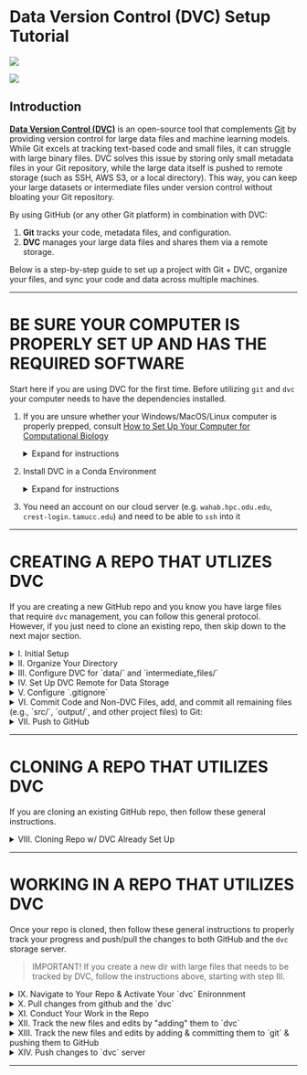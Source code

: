# Data Version Control (DVC) Setup Tutorial

![](https://dvc.org/img/logos/dvc.svg)

![](https://dvc.org/static/fc45be68b6d7ea2eae90eda3ff00ba1e/5887a/Hero%20Visualization.avif)

## Introduction

[**Data Version Control (DVC)**](https://dvc.org/) is an open-source tool that complements [Git](https://git-scm.com/) by providing version control for large data files and machine learning models. While Git excels at tracking text-based code and small files, it can struggle with large binary files. DVC solves this issue by storing only small metadata files in your Git repository, while the large data itself is pushed to remote storage (such as SSH, AWS S3, or a local directory). This way, you can keep your large datasets or intermediate files under version control without bloating your Git repository.

By using GitHub (or any other Git platform) in combination with DVC:
1. **Git** tracks your code, metadata files, and configuration.
2. **DVC** manages your large data files and shares them via a remote storage.

Below is a step-by-step guide to set up a project with Git + DVC, organize your files, and sync your code and data across multiple machines.

---

# BE SURE YOUR COMPUTER IS PROPERLY SET UP AND HAS THE REQUIRED SOFTWARE

Start here if you are using DVC for the first time. Before utilizing `git` and `dvc` your computer needs to have the dependencies installed.

1. If you are unsure whether your Windows/MacOS/Linux computer is properly prepped, consult [How to Set Up Your Computer for Computational Biology](https://github.com/tamucc-comp-bio/how_to/blob/main/howto_setup_computer.md)

   <details><summary>Expand for instructions</summary>
   <p>  
   You minimally need
   * linux/unix based os
     * mac os is unix based, so you're good
     * windows computers are not unix based, so install wsl ubuntu & windows terminal
   * github account
   * ssh keys
   * miniconda
   
   Just follow the instructions in the [how_to](https://github.com/tamucc-comp-bio/how_to/blob/main/howto_setup_computer.md)
   
   ---
   
   </p>
   </details>

2. Install DVC in a Conda Environment

      <details><summary>Expand for instructions</summary>
      <p>  
      
      The official installation instructions for DVC are not comprehensive, so follow the instruction here. 
      
      1. Create a conda environment called 'dvc'. 
      
        ```bash
        conda create --name dvc
        ```
      2. Activate the enviornment
      
        ```bash
        conda activate dvc
        ```
        
        Your terminal should now look something like this:
      
        ```bash
        (base) cbird@xps13plus:~/Downloads$ conda activate dvc
        (dvc) cbird@xps13plus:~/Downloads$
        ```
      
      3. Install `mamba` which installs much faster than conda
      
        ```bash
        conda install -c conda-forge mamba 
        ```
      
      4. Install `dvc`
      
        ```bash
        mamba install -c conda-forge dvc
        mamba install -c conda-forge dvc-ssh
        ```
       > [!NOTE]
       > If the above protocol didn't work, consult the [installation instructions for DVC](https://dvc.org/doc/install).  Windows computers, use "Install on Linux" in you Ubuntu terminal.
      
      ---
      
      </p>
      </details>

3. You need an account on our cloud server (e.g. `wahab.hpc.odu.edu`, `crest-login.tamucc.edu`) and need to be able to `ssh` into it

---

# CREATING A REPO THAT UTLIZES DVC 

If you are creating a new GitHub repo and you know you have large files that require `dvc` management, you can follow this general protocol.  However, if you just need to clone an existing repo, then skip down to the next major section.

<details><summary>I. Initial Setup</summary>
<p>  

1. **Install Required Tools:** 
Ensure you have installed: 
  - **Git** : [Download Git](https://git-scm.com/)
 
  - **DVC** : [Install DVC](https://dvc.org/)
 
 > [!NOTE]
 > On ODU-Wahab load DVC with `module load dvc` and prior to any DVC command use `crun.dvc <command>`
 
2. **Initialize a Git Repository:** 

      ```bash
      git init
      ```
 
3. **Initialize DVC in the Project:** 

      ```bash
      dvc init
      git add .dvc
      git commit -m "Initialize DVC"
      ```

---

</p>
</details>

<details><summary>II. Organize Your Directory</summary>
<p> 

Structure your directory like this:

  ```plaintext
        project/
        │
        ├── data/                # Raw and processed data (DVC tracked)
        ├── intermediate_files/  # Temporary or intermediate data (DVC tracked)
        ├── src/                 # Code (Git tracked)
        ├── output/              # Final outputs (Git tracked)
        ├── README.md            # Documentation (Git tracked)
        └── .gitignore           # To specify ignored files and folders
   ```

---

</p>
</details>

<details><summary>III. Configure DVC for `data/` and `intermediate_files/`</summary>
<p> 
  
1. **Track `data/` and `intermediate_files/` with DVC:** 

      ```bash
      dvc add data/
      dvc add intermediate_files/
      ```
 
2. **Store metadata in Git:** 
Add the `.dvc` files (but not the actual data) to Git:

      ```bash
      git add data.dvc intermediate_files.dvc .gitignore
      git commit -m "Track data and intermediate files with DVC"
      ```

---

</p>
</details>

<details><summary>IV. Set Up DVC Remote for Data Storage</summary>
<p> 

DVC remotes allow you to store large files externally.
 
1. **Choose a Remote Backend:** 
Supported options include S3, Azure, GCP, SSH, or local directories. For example: 
  - **Passwordless SSH** :

      ```bash
      ssh-keygen -t rsa -b 4096 -C "myemail@email.edu"
      ssh-copy-id username@your-server
      ```

  - **SSH Remote** :

      ```bash
      dvc remote add -d myremote ssh://username@your-server:/path/to/dvc-storage
      ```
 
  - **Local Directory Remote** :

      ```bash
      dvc remote add -d myremote /path/to/external/dvc-storage
      ```
 
2. **Push Data to the Remote:** 
      
      ```bash
      dvc push
      ```

---

</p>
</details>

<details><summary>V. Configure `.gitignore`</summary>
<p> 

Add the following lines to `.gitignore` to exclude DVC-tracked files from Git:

  ```kotlin
  data/
  intermediate_files/
  ```

DVC automatically updates `.gitignore` when you `dvc add` files or folders.

---

</p>
</details>

<details><summary>VI. Commit Code and Non-DVC Files, add, and commit all remaining files (e.g., `src/`, `output/`, and other project files) to Git: </summary>
<p>
 

  ```bash
  git add src/ output/ README.md
  git commit -m "Add project code and outputs"
  ```

---

</p>
</details>

<details><summary>VII. Push to GitHub</summary>
<p>

1. **Create a GitHub Repository** : 
  - Go to [GitHub](https://github.com/) .
 
  - Create a new repository (e.g., `project-repo`).
 
2. **Add GitHub Remote:** 

      ```bash
      git remote add origin https://github.com/<username>/<project-repo>.git
      ```
 
3. **Push to GitHub:** 

      ```bash
      git push -u origin master
      ```

</p>
</details>

---

# CLONING A REPO THAT UTILIZES DVC

If you are cloning an existing GitHub repo, then follow these general instructions.

<details><summary>VIII. Cloning Repo w/ DVC Already Set Up</summary>
<p>

If you do not complete steps 1-3 in totality, then you will have to remove the repo from you computer and start from step 1 here.

1. **Clone the GitHub Repository:** 

  Clone the repo, then `cd` into it

  ```bash
  git clone https://github.com/<username>/<project-repo>.git
  cd project-repo
  ```
 
2. **Change User**

  If you are not the user who originally set-up the remote storage, you will need to change the userID which uses SSH to download the files. You need to have proper access to the remote storage location to use:
 
  ```bash
  dvc remote modify myremote user <username> #There is no need to enclose the username in quotation marks.
  ```

 > [!NOTE]
 > In ODU-Wahab, the `<username>` is the string before `@wahab.hpc.odu.edu`. For example, the `<username>` for `klab@wahab.hpc.odu.edu` is `klab`. 
 

3. **Pull Data with DVC:** 

  This will download the `data/` and `intermediate_files/` folders from the DVC remote.

> [!NOTE]
> To pull ODU-Wahab hosted files you must do this to only require a single password entry

  ```bash
  eval "$(ssh-agent -s)"
  ssh-add ~/.ssh/id_rsa
  dvc pull
  ```

  Note that after you run dvc pull, you will be prompted for your remote server (wahab at odu or crest at tamucc) password several times.  Just keep typing it in, it is not rejecting the password you are typing.  The screen will look something like this:

```bash
dvc pull
Agent pid 2339
Identity added: /home/cbird/.ssh/id_rsa (cbird808@gmail.com)
Collecting                                                                                                   |0.00 [00:00,    ?entry/s]
(cbird@wahab.hpc.odu.edu) Password:

Collecting                                                                                                   |2.00 [00:12, 6.12s/entry]
(cbird@wahab.hpc.odu.edu) Password:

Collecting                                                                                                  |1.91k [00:17,  190entry/s]
(cbird@wahab.hpc.odu.edu) Password:

Collecting                                                                                                  |1.91k [00:21, 88.4entry/s]
Fetching
```

---

</p>
</details>

---

# WORKING IN A REPO THAT UTILIZES DVC

Once your repo is cloned, then follow these general instructions to properly track your progress and push/pull the changes to both GitHub and the `dvc` storage server.  

> IMPORTANT!
> If you create a new dir with large files that needs to be tracked by DVC, follow the instructions above, starting with step III.

<details><summary>IX. Navigate to Your Repo & Activate Your `dvc` Enironnment</summary>
<p>

  - To run `git` and `dvc`, you must be inside of your repo and you must activate the `dvc` conda environment that we created previously.  Keeping `dvc` in a conda environment prevents its dependencies from interfering with those of other python packages.

   ```bash
   cd /mnt/c/users/cbird/Documents/my_repo
   conda activate dvc
   ```

---

</p>
</details>

<details><summary>X. Pull changes from github and the `dvc`</summary>
<p>
   
  - It's important to pull changes from github and the `dvc` storage servers before you start your work because others may have updated the repo

   ```bash
   git pull
   dvc pull # you will be prompted to enter your password (tamucc crest or odu wahab)
   ```

   > NOTE!
   > If you are queried for another user's password, `ctrl-c` to cancel command, then run `dvc remote modify myremote user cbird`, replacing `cbird` with your username

  - Example, don't copy and paste.
   
   ```bash
   (dvc) cbird@xps13plus:/mnt/c/Users/cbird/Downloads/spratelloides_delicatulus_phenotypes$ dvc pull
   Collecting                                                                                                   |0.00 [00:00,    ?entry/s]
   Fetching
   (cbird@wahab.hpc.odu.edu) Password:
   ```

   ```
   Fetching
   Building workspace index                                                                                    |1.91k [00:03,  548entry/s]
   Comparing indexes                                                                                          |1.91k [00:00, 52.0kentry/s]
   Applying changes                                                                                             |0.00 [00:07,     ?file/s]
   M       data_processed/
   M       data_raw/
   M       intermediate_files/
   3 files modified
   ```

---

</p>
</details>

<details><summary>XI. Conduct Your Work in the Repo</summary>
<p>

  - It's important to write your code and perform all work in the repo so that the paths and changes you make are tracked and will work on any computer.

  - It's perfectly fine to work on your dir through Windows or Mac GUI.  We use the terminal primarly for tracking with `git` and `dvc`.
   
  - Save new files in directories managed by `dvc`, e.g. `data/` or `intermediate_files/` or ... All `dvc`-tracked dirs have a matching file that ends with `.dvc`.  

      ```bash
      # list the dvc dirs
      # be sure you are in the top level of your repo directory structure
      
      ls *dvc | sed 's/\.dvc//'
      ```

  > IMPORTANT!
  > Large files (> 50 MB) must be stored in directories tracked by `dvc`. Otherwise, GitHub will not accept them and it can be troublesome to fix your repo.

---

</p>
</details>

<details><summary>XII. Track the new files and edits by "adding" them to `dvc`</summary>
<p>
 
  - To track the changes you made in `dvc`-tracked directories, you do need to specify them

      ```bash
      # you could use this simple one liner to automatically add changes made to all dvc dirs
      # be sure you are in the top level of your repo directory structure

      ls *dvc | sed 's/\.dvc//' | parallel -j1 'dvc add {}'
      ```

      > NOTE!
      > If you do not have `parallel`, add it:  `sudo apt install parallel`

      ```bash
      # you could alternatively specify each of the directories managed by dvc  
      dvc add data/ intermediate_files/
      ```

---

</p>
</details>

<details><summary>XIII. Track the new files and edits by adding & committing them to `git` & pushing them to GitHub</summary>
<p>
   
  > IMPORTANT!
  > Before adding changes to `git` you must be sure that your dvc-tracked dirs are specified in the `.gitignore` file 

   ```bash
   # list dvc dirs
   ls *dvc | sed 's/\.dvc//'
   
   # confirm the dvc dirs are listed in the .gitignore
   cat .gitignore
   ```

  - Save edits and new files in directories managed by `git`, e.g. `scripts`, ...

      ```bash
      # if the .gitignore contains all of the dirs tracked by dvc, then add all changes to git
      git add --all
      git commit -m "Update code and data"
      git push
      ```
 
---

</p>
</details>

<details><summary>XIV. Push changes to `dvc` server</summary>
<p>
 
 
  - After pushing the changes to `git`, then push the `dvc`-tracked changes to the `dvc` server

      ```bash
      dvc push
      ```

</p>
</details>

---
